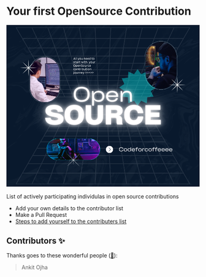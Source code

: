 # Your first OpenSource Contribution

<p align="center">
    <a href="https://www.youtube.com/@codeforcoffeee">
        <img src="./hero-image.png"/>
    </a>
</p>

<p>List of actively participating individulas in open source contributions</p>

- Add your own details to the contributor list
- Make a Pull Request
- [Steps to add yourself to the contributers list](https://github.com/ankitojha07/First-Open-Source-Contribution/blob/main/CONTRIBUTING.md)


## Contributors ✨

Thanks goes to these wonderful people ([:hugs:](https://allcontributors.org/docs/en/emoji-key)):

<!-- ALL-CONTRIBUTORS-LIST:START - Do not remove or modify this section -->
<!-- prettier-ignore-start -->
<!-- markdownlint-disable -->

 > Ankit Ojha